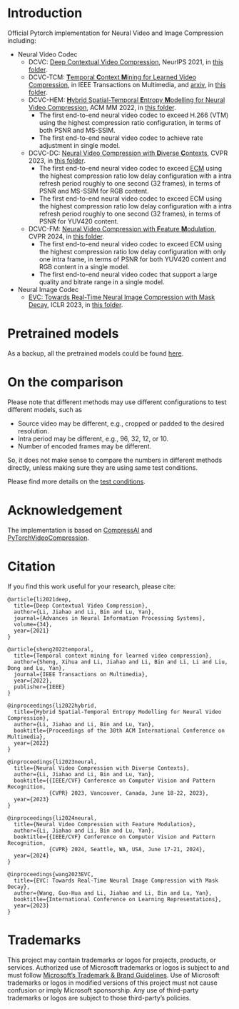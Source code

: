 # Introduction

Official Pytorch implementation for Neural Video and Image Compression including:
* Neural Video Codec
  * DCVC: [Deep Contextual Video Compression](https://proceedings.neurips.cc/paper/2021/file/96b250a90d3cf0868c83f8c965142d2a-Paper.pdf), NeurIPS 2021, in [this folder](./DCVC/).
  * DCVC-TCM: [**T**emporal **C**ontext **M**ining for Learned Video Compression](https://ieeexplore.ieee.org/document/9941493), in IEEE Transactions on Multimedia, and [arxiv](https://arxiv.org/abs/2111.13850), in [this folder](./DCVC-TCM/).
  * DCVC-HEM: [**H**ybrid Spatial-Temporal **E**ntropy **M**odelling for Neural Video Compression](https://arxiv.org/abs/2207.05894), ACM MM 2022, in [this folder](./DCVC-HEM/).
    -  The first end-to-end neural video codec to exceed H.266 (VTM) using the highest compression ratio configuration, in terms of both PSNR and MS-SSIM.
    -  The first end-to-end neural video codec to achieve rate adjustment in single model.
  * DCVC-DC: [Neural Video Compression with **D**iverse **C**ontexts](https://arxiv.org/abs/2302.14402), CVPR 2023, in [this folder](./DCVC-DC/).
    -  The first end-to-end neural video codec to exceed [ECM](https://jvet-experts.org/doc_end_user/documents/27_Teleconference/wg11/JVET-AA0006-v1.zip) using the highest compression ratio low delay configuration with a intra refresh period roughly to one second (32 frames), in terms of PSNR and MS-SSIM for RGB content.
    -  The first end-to-end neural video codec to exceed ECM using the highest compression ratio low delay configuration with a intra refresh period roughly to one second (32 frames), in terms of PSNR for YUV420 content.
  * DCVC-FM: [Neural Video Compression with **F**eature **M**odulation](https://arxiv.org/abs/2402.17414), CVPR 2024, in [this folder](./DCVC-FM/).
    -  The first end-to-end neural video codec to exceed ECM using the highest compression ratio low delay configuration with only one intra frame, in terms of PSNR for both YUV420 content and RGB content in a single model.
    -  The first end-to-end neural video codec that support a large quality and bitrate range in a single model.
* Neural Image Codec
  * [EVC: Towards Real-Time Neural Image Compression with Mask Decay](https://openreview.net/forum?id=XUxad2Gj40n), ICLR 2023, in [this folder](./EVC/).

# Pretrained models

As a backup, all the pretrained models could be found [here](https://1drv.ms/f/c/2866592d5c55df8c/EozfVVwtWWYggCitBAAAAAABbT4z2Z10fMXISnan72UtSA?e=BID7DA).

# On the comparison

Please note that different methods may use different configurations to test different models, such as
* Source video may be different, e.g., cropped or padded to the desired resolution.
* Intra period may be different, e.g., 96, 32, 12, or 10.
* Number of encoded frames may be different.

So, it does not make sense to compare the numbers in different methods directly, unless making sure they are using same test conditions.

Please find more details on the [test conditions](./test_conditions.md).

# Acknowledgement
The implementation is based on [CompressAI](https://github.com/InterDigitalInc/CompressAI) and [PyTorchVideoCompression](https://github.com/ZhihaoHu/PyTorchVideoCompression).

# Citation
If you find this work useful for your research, please cite:

```
@article{li2021deep,
  title={Deep Contextual Video Compression},
  author={Li, Jiahao and Li, Bin and Lu, Yan},
  journal={Advances in Neural Information Processing Systems},
  volume={34},
  year={2021}
}

@article{sheng2022temporal,
  title={Temporal context mining for learned video compression},
  author={Sheng, Xihua and Li, Jiahao and Li, Bin and Li, Li and Liu, Dong and Lu, Yan},
  journal={IEEE Transactions on Multimedia},
  year={2022},
  publisher={IEEE}
}

@inproceedings{li2022hybrid,
  title={Hybrid Spatial-Temporal Entropy Modelling for Neural Video Compression},
  author={Li, Jiahao and Li, Bin and Lu, Yan},
  booktitle={Proceedings of the 30th ACM International Conference on Multimedia},
  year={2022}
}

@inproceedings{li2023neural,
  title={Neural Video Compression with Diverse Contexts},
  author={Li, Jiahao and Li, Bin and Lu, Yan},
  booktitle={{IEEE/CVF} Conference on Computer Vision and Pattern Recognition,
             {CVPR} 2023, Vancouver, Canada, June 18-22, 2023},
  year={2023}
}

@inproceedings{li2024neural,
  title={Neural Video Compression with Feature Modulation},
  author={Li, Jiahao and Li, Bin and Lu, Yan},
  booktitle={{IEEE/CVF} Conference on Computer Vision and Pattern Recognition,
             {CVPR} 2024, Seattle, WA, USA, June 17-21, 2024},
  year={2024}
}

@inproceedings{wang2023EVC,
  title={EVC: Towards Real-Time Neural Image Compression with Mask Decay},
  author={Wang, Guo-Hua and Li, Jiahao and Li, Bin and Lu, Yan},
  booktitle={International Conference on Learning Representations},
  year={2023}
}
```

# Trademarks
This project may contain trademarks or logos for projects, products, or services. Authorized use of Microsoft trademarks or logos is subject to and must follow [Microsoft’s Trademark & Brand Guidelines](https://www.microsoft.com/en-us/legal/intellectualproperty/trademarks/usage/general). Use of Microsoft trademarks or logos in modified versions of this project must not cause confusion or imply Microsoft sponsorship. Any use of third-party trademarks or logos are subject to those third-party’s policies.
